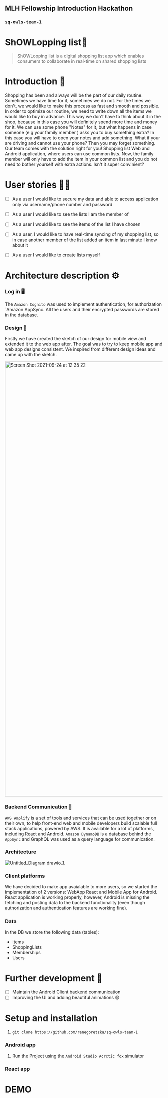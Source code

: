 ## MLH Fellowship Introduction Hackathon
### `sq-owls-team-1`

# ShOWLopping list:blue_book:

> ShOWLopping list is a digital shopping list app which enables consumers to collaborate in real-time on shared shopping lists

# Introduction :open_book:

Shopping has been and always will be the part of our daily routine. Sometimes we have time for it, sometimes we do not. For the times we don't, we would like to make this process as fast and smooth and possible. In order to optimize our routine, we need to write down all the items we would like to buy in advance. This way we don't have to think about it in the shop, because in this case you will definitely spend more time and money for it. We can use some phone "Notes" for it, but what happens in case someone (e.g your family member ) asks you to buy something extra? In this case you will have to open your notes and add something. What if your are driving and cannot use your phone? Then you may forget something. Our team comes with the solution right for you! Shopping list Web and Android application, where users can use common lists. Now, the family member will only have to add the item in your common list and you do not need to bother yourself with extra actions. Isn't it super convinient?

# User stories :frowning_man:

- [ ] As a user I would like to secure my data and able to access application only via username/phone number and password
- [ ] As a user I would like to see the lists I am the member of
- [ ] As a user I would like to see the items of the list I have chosen
- [ ] As a user, I would like to have real-time syncing of my shopping list, so in case another member of the list added an item in last minute I know about it
- [ ] As a user I would like to create lists myself


# Architecture description ⚙️
### Log in :desktop_computer:

 The `Amazon Cognito` was used to implement authentication, for authorization `Amazon AppSync. All the users and their encrypted passwords are stored in the  database.


### Design :rice_scene:

Firstly we have created the sketch of our design for mobile view and extended it to the web app after. The goal was to try to keep mobile app and web app designs consistent. We inspired from different design ideas and came up with the sketch.


<img width="1387" alt="Screen Shot 2021-09-24 at 12 35 22" src="https://user-images.githubusercontent.com/57729718/134661200-7a50fc78-4c1e-48ea-a1bc-e315c722a004.png">


### Backend Communication :email:

`AWS Amplify`  is a set of tools and services that can be used together or on their own, to help front-end web and mobile developers build scalable full stack applications, powered by AWS. It is available for a lot of platforms, including React and Android. `Amazon DynamoDB` is a database behind the `AppSync` and GraphQL was used as a query language for communication.

### Architecture
![Untitled_Diagram drawio_1](https://user-images.githubusercontent.com/57729718/134559332-bb81b704-a3ea-48e5-8091-a184d878864f.png).

### Client platforms
We have decided to make app avaialable to more users, so we started the implementation of 2 versions: WebApp React and Mobile App for Android. React application is working properly, however, Android is missing the fetching and posting data to the backend functionality (even though authorization and authentication features are working fine).

### Data
In the DB we store the following data (tables):
- Items
- ShoppingLists
- Memberships
- Users


# Further development :stars:
- [ ] Maintain the Android Client backend communication
- [ ] Improving the UI and adding beautiful animations :smile:

# Setup and installation
1. `git clone https://github.com/renegoretzka/sq-owls-team-1`

### Android app
1. Run the Project using the `Android Studio Acrctic fox` simulator


### React app



# DEMO









